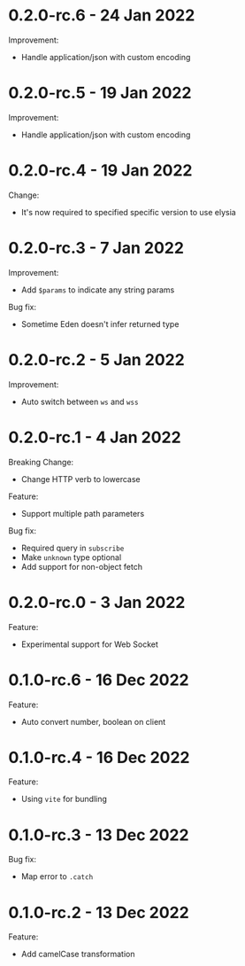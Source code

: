 # 0.2.0-rc.6 - 24 Jan 2022
Improvement:
- Handle application/json with custom encoding

# 0.2.0-rc.5 - 19 Jan 2022
Improvement:
- Handle application/json with custom encoding

# 0.2.0-rc.4 - 19 Jan 2022
Change:
- It's now required to specified specific version to use elysia

# 0.2.0-rc.3 - 7 Jan 2022
Improvement:
- Add `$params` to indicate any string params

Bug fix:
- Sometime Eden doesn't infer returned type

# 0.2.0-rc.2 - 5 Jan 2022
Improvement:
- Auto switch between `ws` and `wss`

# 0.2.0-rc.1 - 4 Jan 2022
Breaking Change:
- Change HTTP verb to lowercase

Feature:
- Support multiple path parameters

Bug fix:
- Required query in `subscribe`
- Make `unknown` type optional
- Add support for non-object fetch

# 0.2.0-rc.0 - 3 Jan 2022
Feature:
- Experimental support for Web Socket

# 0.1.0-rc.6 - 16 Dec 2022
Feature:
- Auto convert number, boolean on client

# 0.1.0-rc.4 - 16 Dec 2022
Feature:
- Using `vite` for bundling

# 0.1.0-rc.3 - 13 Dec 2022
Bug fix:
- Map error to `.catch`

# 0.1.0-rc.2 - 13 Dec 2022
Feature:
- Add camelCase transformation
